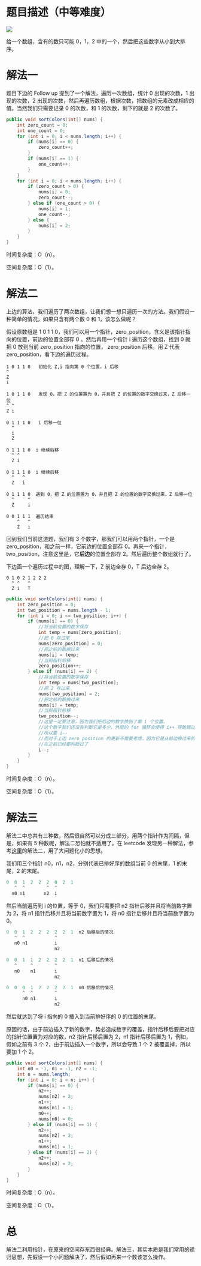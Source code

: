 # 题目描述（中等难度）

![](https://windliang.oss-cn-beijing.aliyuncs.com/75.jpg)

给一个数组，含有的数只可能 0，1，2 中的一个，然后把这些数字从小到大排序。

# 解法一

题目下边的 Follow up 提到了一个解法，遍历一次数组，统计 0 出现的次数，1 出现的次数，2 出现的次数，然后再遍历数组，根据次数，把数组的元素改成相应的值。当然我们只需要记录 0 的次数，和 1 的次数，剩下的就是 2 的次数了。

``` java
public void sortColors(int[] nums) {
    int zero_count = 0;
    int one_count = 0;
    for (int i = 0; i < nums.length; i++) {
        if (nums[i] == 0) {
            zero_count++;
        }
        if (nums[i] == 1) {
            one_count++;
        }
    }
    for (int i = 0; i < nums.length; i++) {
        if (zero_count > 0) {
            nums[i] = 0;
            zero_count--;
        } else if (one_count > 0) {
            nums[i] = 1;
            one_count--;
        } else {
            nums[i] = 2;
        }
    }
}
```

时间复杂度：O（n）。

空间复杂度：O（1）。

# 解法二

上边的算法，我们遍历了两次数组，让我们想一想只遍历一次的方法。我们假设一种简单的情况，如果只含有两个数 0 和 1，该怎么做呢？

假设原数组是 1 0 1 1 0，我们可以用一个指针，zero_position，含义是该指针指向的位置，前边的位置全部存 0 。然后再用一个指针 i 遍历这个数组，找到 0 就把 0 放到当前 zero_position 指向的位置， zero_position  后移。用 Z 代表 zero_position，看下边的遍历过程。

```
1 0 1 1 0   初始化 Z,i 指向第 0 个位置，i 后移
^
Z
i

1 0 1 1 0   发现 0，把 Z 的位置置为 0，并且把 Z 的位置的数字交换过来，Z 后移一位
^ ^
Z i

0 1 1 1 0   i 后移一位
  ^
  i
  Z
  
0 1 1 1 0  i 继续后移
  ^ ^
  Z i

0 1 1 1 0  i 继续后移
  ^   ^
  Z   i
  
0 1 1 1 0  遇到 0，把 Z 的位置置为 0，并且把 Z 的位置的数字交换过来，Z 后移一位
  ^     ^
  Z     i
  
0 0 1 1 1  遍历结束
    ^   ^
    Z   i
```

回到我们当前这道题，我们有 3 个数字，那我们可以用两个指针，一个是 zero_position，和之前一样，它前边的位置全部存 0。再来一个指针，two_position，注意这里是，它**后边**的位置全部存 2。然后遍历整个数组就行了。

下边画一个遍历过程中的图，理解一下，Z 前边全存 0，T 后边全存 2。

```
0 1 0 2 1 2 2 2
  ^ ^   ^
  Z i   T
```



```java
public void sortColors(int[] nums) {
    int zero_position = 0;
    int two_position = nums.length - 1;
    for (int i = 0; i <= two_position; i++) {
        if (nums[i] == 0) {
            //将当前位置的数字保存
            int temp = nums[zero_position];
            //把 0 存过来
            nums[zero_position] = 0;
            //把之前的数换过来
            nums[i] = temp;
            //当前指针后移
            zero_position++;
        } else if (nums[i] == 2) {
            //将当前位置的数字保存
            int temp = nums[two_position];
            //把 2 存过来
            nums[two_position] = 2;
            //把之前的数换过来
            nums[i] = temp;
            //当前指针前移
            two_position--;
            //这里一定要注意，因为我们把后边的数字换到了第 i 个位置，
            //这个数字我们还没有判断它是多少，外层的 for 循环会使得 i++ 导致跳过这个元素
            //所以要 i--
            //而对于上边 zero_position 的更新不需要考虑，因为它是从前边换过来的数字
            //在之前已经都判断过了
            i--;
        }
    }
}
```

时间复杂度：O（n）。

空间复杂度：O（1）。

# 解法三

解法二中总共有三种数，然后很自然可以分成三部分，用两个指针作为间隔，但是，如果有 5 种数呢，解法二恐怕就不适用了。在 leetcode 发现另一种解法，参考[这里](<https://leetcode.com/problems/sort-colors/discuss/26500/Four-different-solutions>)的解法二，用了大问题化小的思想。

我们用三个指针 n0，n1，n2，分别代表已排好序的数组当前 0 的末尾，1 的末尾，2 的末尾。

```java
0  0  1  2  2  2  0  2  1
   ^  ^        ^  ^
  n0 n1       n2  i
```

然后当前遍历到 i 的位置，等于 0，我们只需要把 n2 指针后移并且将当前数字置为 2，将 n1 指针后移并且将当前数字置为 1，将 n0 指针后移并且将当前数字置为 0。

```java
0  0  1  2  2  2  2  2  1  n2 后移后的情况 
   ^  ^           ^  
   n0 n1          i
                  n2  
                  
0  0  1  1  2  2  2  2  1  n1 后移后的情况
   ^     ^        ^  
   n0    n1       i
                  n2                   

0  0  0  1  2  2  2  2  1  n0 后移后的情况
      ^  ^        ^  
      n0 n1       i
                  n2                    
```

然后就达到了将 i 指向的 0 插入到当前排好序的 0 的位置的末尾。

原因的话，由于前边插入了新的数字，势必造成数字的覆盖，指针后移后要把对应的指针位置置为对应的数，n2 指针后移后置为 2，n1 指针后移后置为 1，例如，假如之前有 3 个 2，由于前边插入一个数字，所以会导致 1 个 2 被覆盖掉，所以要加 1 个 2。

```java
public void sortColors(int[] nums) {
    int n0 = -1, n1 = -1, n2 = -1;
    int n = nums.length;
    for (int i = 0; i < n; i++) {
        if (nums[i] == 0) {
            n2++;
            nums[n2] = 2;
            n1++;
            nums[n1] = 1;
            n0++;
            nums[n0] = 0;
        } else if (nums[i] == 1) {
            n2++;
            nums[n2] = 2;
            n1++;
            nums[n1] = 1;
        } else if (nums[i] == 2) {
            n2++;
            nums[n2] = 2;
        }
    }
}
```

时间复杂度：O（n）。

空间复杂度：O（1）。

# 总

解法二利用指针，在原来的空间存东西很经典。解法三，其实本质是我们常用的递归思想，先假设一个小问题解决了，然后假如再来一个数该怎么操作。